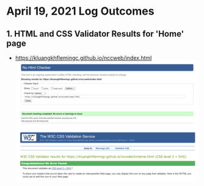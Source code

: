 # April 19, 2021 Log Outcomes
## 1. HTML and CSS Validator Results for 'Home' page
* https://kluangkhflemingc.github.io/nccweb/index.html
![HTML Validator Screenshot](html_check3.PNG)
![CSS Validator Screenshot](css_check3.PNG)
